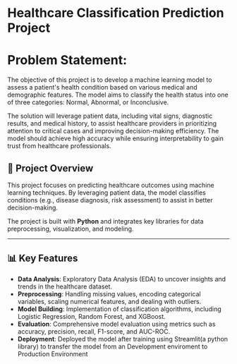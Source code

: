 # Healthcare Classification Prediction Project

# Problem Statement:

The objective of this project is to develop a machine learning model to assess a patient's health condition based on various medical and demographic features. The model aims to classify the health status into one of three categories: Normal, Abnormal, or Inconclusive.

The solution will leverage patient data, including vital signs, diagnostic results, and medical history, to assist healthcare providers in prioritizing attention to critical cases and improving decision-making efficiency. The model should achieve high accuracy while ensuring interpretability to gain trust from healthcare professionals.

## 🚀 Project Overview

This project focuses on predicting healthcare outcomes using machine learning techniques. By leveraging patient data, the model classifies conditions (e.g., disease diagnosis, risk assessment) to assist in better decision-making. 

The project is built with **Python** and integrates key libraries for data preprocessing, visualization, and modeling.

---

## 📊 Key Features

- **Data Analysis**: Exploratory Data Analysis (EDA) to uncover insights and trends in the healthcare dataset.  
- **Preprocessing**: Handling missing values, encoding categorical variables, scaling numerical features, and dealing with outliers.
- **Model Building**: Implementation of classification algorithms, including Logistic Regression, Random Forest, and XGBoost.
- **Evaluation**: Comprehensive model evaluation using metrics such as accuracy, precision, recall, F1-score, and AUC-ROC.
- **Deployment**: Deployed the model after training using Streamlit(a python library) to transfer the model from an Development enviroment to Production Environment
